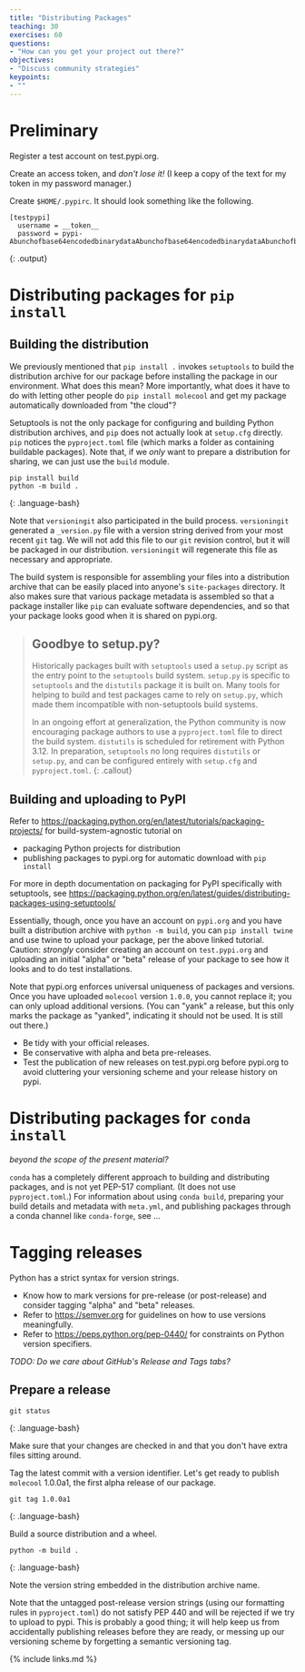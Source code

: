 ```yaml
---
title: "Distributing Packages"
teaching: 30
exercises: 60
questions:
- "How can you get your project out there?"
objectives:
- "Discuss community strategies"
keypoints:
- ""
---
```


# Preliminary

Register a test account on test.pypi.org.

Create an access token, and *don't lose it!*
(I keep a copy of the text for my token in my password manager.)

Create `$HOME/.pypirc`. It should look something like the following.

~~~
[testpypi]
  username = __token__
  password = pypi-Abunchofbase64encodedbinarydataAbunchofbase64encodedbinarydataAbunchofbase64encodedbinarydataAbunchofbase64encodedbinarydata
~~~
{: .output}

# Distributing packages for `pip install`

## Building the distribution

We previously mentioned that `pip install .` invokes `setuptools` to build the
distribution archive for our package before installing the package in our
environment.
What does this mean?
More importantly, what does it have to do with letting other people do
`pip install molecool` and get my package automatically downloaded from
"the cloud"?

Setuptools is not the only package for configuring and building Python
distribution archives,
and `pip` does not actually look at `setup.cfg` directly.
`pip` notices the `pyproject.toml` file (which marks a folder as containing
buildable packages).
Note that, if we _only_ want to prepare a distribution for sharing,
we can just use the `build` module.

~~~
pip install build
python -m build .
~~~
{: .language-bash}

Note that `versioningit` also participated in the build process.
`versioningit` generated a `_version.py` file with a version string derived
from your most recent `git` tag. We will not add this file to our `git`
revision control, but it will be packaged in our distribution.
`versioningit` will regenerate this file as necessary and appropriate.

The build system is responsible for assembling your files into a distribution
archive that can be easily placed into anyone's `site-packages` directory.
It also makes sure that various package metadata is assembled so that a
package installer like `pip` can evaluate software dependencies, and so that
your package looks good when it is shared on pypi.org.

> ## Goodbye to setup.py?
>
> Historically packages built with `setuptools` used a `setup.py` script
as the entry point to the `setuptools` build system. `setup.py` is specific
to `setuptools` and the `distutils` package it is built on.
Many tools for helping to build and test packages came to
rely on `setup.py`, which made them incompatible with non-setuptools build
systems.
> 
> In an ongoing effort at generalization, the Python community is now
encouraging package authors to use a `pyproject.toml` file to direct the build
system. `distutils` is scheduled for retirement with Python 3.12.
In preparation, `setuptools` no long requires `distutils` or `setup.py`,
and can be configured entirely with `setup.cfg` and `pyproject.toml`.
{: .callout}

## Building and uploading to PyPI

Refer to https://packaging.python.org/en/latest/tutorials/packaging-projects/
for build-system-agnostic tutorial on
* packaging Python projects for distribution
* publishing packages to pypi.org for automatic download with `pip install`

For more in depth documentation on packaging for PyPI specifically with setuptools,
see https://packaging.python.org/en/latest/guides/distributing-packages-using-setuptools/

Essentially, though, once you have an account on `pypi.org` and you have built
a distribution archive with `python -m build`, you can `pip install twine` and
use twine to upload your package, per the above linked tutorial.
Caution: *strongly* consider creating an account on `test.pypi.org` and uploading
an initial "alpha" or "beta" release of your package to see how it looks and to
do test installations.

Note that pypi.org enforces universal uniqueness of packages and versions.
Once you have uploaded `molecool` version `1.0.0`, you cannot replace it;
you can only upload additional versions. (You can "yank" a release, but this
only marks the package as "yanked", indicating it should not be used.
It is still out there.)
* Be tidy with your official releases.
* Be conservative with alpha and beta pre-releases.
* Test the publication of new releases on test.pypi.org before pypi.org to avoid
  cluttering your versioning scheme and your release history on pypi.

# Distributing packages for `conda install`

*beyond the scope of the present material?*

`conda` has a completely different approach to building and distributing
packages, and is not yet PEP-517 compliant.
(It does not use `pyproject.toml`.)
For information about using `conda build`,
preparing your build details and metadata with `meta.yml`,
and publishing packages through a conda channel like `conda-forge`,
see ...

# Tagging releases

Python has a strict syntax for version strings.

* Know how to mark versions for pre-release (or post-release) and consider
  tagging "alpha" and "beta" releases.
* Refer to https://semver.org for guidelines on how to use versions meaningfully.
* Refer to https://peps.python.org/pep-0440/ for constraints on Python version specifiers.

*TODO: Do we care about GitHub's Release and Tags tabs?*

## Prepare a release

~~~
git status
~~~
{: .language-bash}

Make sure that your changes are checked in and that you don't have
extra files sitting around.

Tag the latest commit with a version identifier.
Let's get ready to publish `molecool` 1.0.0a1, the first alpha release of our package.
~~~
git tag 1.0.0a1
~~~
{: .language-bash}

Build a source distribution and a wheel.

~~~
python -m build .
~~~
{: .language-bash}

Note the version string embedded in the distribution archive name.

Note that the untagged post-release version strings
(using our formatting rules in `pyproject.toml`)
do not satisfy PEP 440 and will be rejected if we try to upload to pypi.
This is probably a good thing; it will help keep us from accidentally publishing
releases before they are ready, or messing up our versioning scheme by forgetting
a semantic versioning tag.

{% include links.md %}
